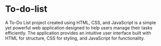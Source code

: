 # To-do-list
A To-Do List project created using HTML, CSS, and JavaScript is a simple yet powerful web application designed to help users manage their tasks efficiently. The application provides an intuitive user interface built with HTML for structure, CSS for styling, and JavaScript for functionality.
